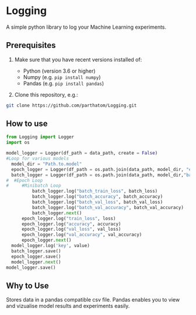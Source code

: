 # Logging

A simple python library to log your Machine Learning experiments.

## Prerequisites

1. Make sure that you have recent versions installed of:
	- Python (version 3.6 or higher)
	- Numpy (e.g. `pip install numpy`)
	- Pandas (e.g. `pip install pandas`)

3. Clone this repository, e.g.:
```sh
git clone https://github.com/parthatom/Logging.git
```

## How to use

```py
from Logging import Logger
import os

model_logger = Logger(df_path = data_path, create = False)
#Loop for various models
  model_dir = "Path.to.model"
  epoch_logger = Logger(df_path = os.path.join(data_path, model_dir, "epochs.csv"), create = False)
  batch_logger = Logger(df_path = os.path.join(data_path, model_dir,"batches,csv"), create = False)
#  #Epoch Loop
#     #Minibatch Loop
          batch_logger.log("batch_train_loss", batch_loss)
          batch_logger.log("batch_accuracy", batch_accuracy)
          batch_logger.log("batch_val_loss", batch_val_loss)
          batch_logger.log("batch_val_accuracy", batch_val_accuracy)
          batch_logger.next()
      epoch_logger.log("train_loss", loss)
      epoch_logger.log("accuracy", accuracy)
      epoch_logger.log("val_loss", val_loss)
      epoch_logger.log("val_accuracy", val_accuracy)
      epoch_logger.next()
  model_logger.log('key', value)
  batch_logger.save()
  epoch_logger.save()
  model_logger.next()
model_logger.save()
```

## Why to Use

Stores data in a pandas compatible csv file. Pandas enables you to view and vizualise model results and experiments easily.
